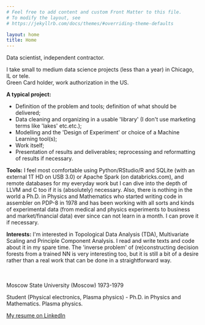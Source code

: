 ```yaml
---
# Feel free to add content and custom Front Matter to this file.
# To modify the layout, see
# https://jekyllrb.com/docs/themes/#overriding-theme-defaults

layout: home
title: Home
---
```

Data scientist, independent contractor.

I take small to medium data science projects (less than a year) in Chicago, IL or tele.<br>
Green Card holder, work authorization in the US.

__A typical project:__
- Definition of the problem and tools; definition of what should be delivered;
- Data cleaning and organizing in a usable 'library' (I don't use marketing terms like 'lakes' etc.etc.);
- Modelling and the 'Design of Experiment' or choice of a Machine Learning tool(s);
- Work itself;
- Presentation of results and deliverables; reprocessing and reformatting of results if necessary.

__Tools:__ I feel most comfortable using Python/RStudio/R and SQLite (with an external 1T HD on USB 3.0) or Apache Spark (on databricks.com), and remote databases for my everyday work but I can dive into the depth of LLVM and C too if it is (absolutely) necessary. Also, there is nothing in the world a Ph.D. in Physics and Mathematics who started writing code in assembler on PDP-8 in 1978 and has been working with all sorts and kinds of experimental data (from medical and physics experiments to business and market/financial data) ever since can not learn in a month. I can prove it if necessary.<br>

__Interests:__ I'm interested in Topological Data Analysis (TDA), Multivariate Scaling and Principle Component Analysis. I read and write texts and code about it in my spare time. The 'inverse problem' of (re)constructing decision forests from a trained NN is very interesting too, but it is still a bit of a desire rather than a real work that can be done in a straightforward way.
<br><br><br>

Moscow State University (Moscow)
1973-1979

Student (Physical electronics, Plasma physics) - Ph.D. in Physics and Mathematics. Plasma physics.

[My resume on LinkedIn](https://www.linkedin.com/in/alexfedotov/)
